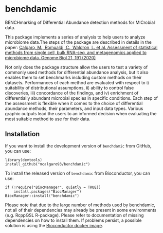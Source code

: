 # benchdamic
BENCHmarking of Differential Abundance detection methods for MICrobial data. 

This package implements a series of analysis to help users to analyze microbiome data.The steps of the package are described in details in the paper:
[Calgaro, M., Romualdi, C., Waldron, L. et al. Assessment of statistical methods from single cell, bulk RNA-seq, and metagenomics applied to microbiome data. Genome Biol 21, 191 (2020)](https://genomebiology.biomedcentral.com/articles/10.1186/s13059-020-02104-1)

Not only does the package structure allow the users to test a variety of commonly used methods for differential abundance analysis, but it also enables them to set benchmarks including custom methods on their datasets. Performances of each method are evaluated with respect to i) suitability of distributional assumptions, ii) ability to control false discoveries, iii) concordance of the findings, and iv) enrichment of differentially abundant microbial species in specific conditions. Each step of the assessment is flexible when it comes to the choice of differential abundance methods, their parameters, and input data types. Various graphic outputs lead the users to an informed decision when evaluating the most suitable method to use for their data.

## Installation

If you want to install the development version of `benchdamic` from GitHub, you can use:

```{r}
library(devtools)
install_github("mcalgaro93/benchdamic")
```

To install the released version of `benchdamic` from Bioconductor, you can use:

```{r}
if (!require("BiocManager", quietly = TRUE))
    install.packages("BiocManager")
BiocManager::install("benchdamic")
```

Please note that due to the large number of methods used by benchdamic, not all of their dependencies may already be present in some environments (e.g. RcppGSL R-package). Please refer to documentation of missing dependencies on how to install them. If problems persist, a possible solution is using the [Bioconductor docker image](https://www.bioconductor.org/help/docker/).
